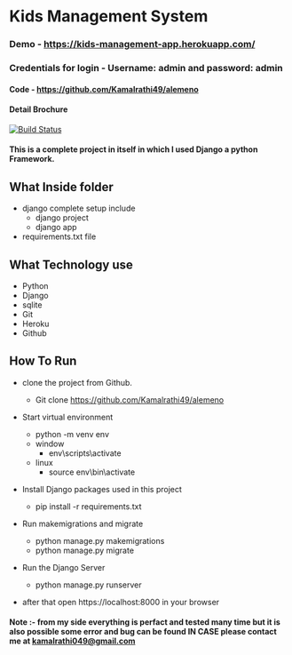 # Kids Management System
### Demo - https://kids-management-app.herokuapp.com/
### Credentials for login - Username: admin and password: admin
#### Code - https://github.com/Kamalrathi49/alemeno
#### Detail Brochure

[![Build Status](https://travis-ci.org/joemccann/dillinger.svg?branch=master)](https://travis-ci.org/joemccann/dillinger)

#### This is a complete project in itself in which I used Django a python Framework.
## What Inside folder
- django complete setup include
    - django project
    - django app
- requirements.txt file

## What Technology use
- Python
- Django
- sqlite
- Git
- Heroku
- Github


## How To Run 
- clone the project from Github.
  -  Git clone https://github.com/Kamalrathi49/alemeno

- Start virtual environment
  - python -m venv env
  - window
    - env\scripts\activate
  - linux
    - source env\bin\activate
  
- Install Django packages used in this project
  - pip install -r requirements.txt

- Run makemigrations and migrate
  - python manage.py makemigrations
  - python manage.py migrate

- Run the Django Server
  - python manage.py runserver

- after that open  https://localhost:8000  in your browser

#### Note :- from my side everything is perfact and tested many time but it is also possible some error and bug can be found IN CASE please contact me at kamalrathi049@gmail.com

